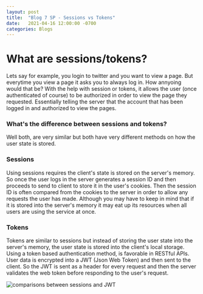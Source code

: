 ```yaml
---
layout: post
title:  "Blog 7 SP - Sessions vs Tokens"
date:   2021-04-16 12:00:00 -0700
categories: Blogs
---
```

# What are sessions/tokens?
Lets say for example, you login to twitter and you want to view a page. But everytime you view a page it asks you to always log in. How annyoing would that be? With the help with session or tokens, it allows the user (once authenticated of course) to be authorized in order to view the page they requested. Essentially telling the server that the account that has been logged in and authorized to view the pages.

### What's the difference between sessions and tokens?
Well both, are very similar but both have very different methods on how the user state is stored.

### Sessions
Using sessions requires the client's state is stored on the server's memory. So once the user logs in the server generates a session ID and then proceeds to send to client to store it in the user's cookies. Then the session ID is often compared from the cookies to the server in order to allow any requests the user has made. Although you may have to keep in mind that if it is stored into the server's memory it may eat up its resources when all users are using the service at once.

### Tokens
Tokens are similar to sessions but instead of storing the user state into the server's memory, the user state is stored into the client's local storage. Using a token based authentication method, is favorable in RESTful APIs. User data is encrypted into a JWT (Json Web Token) and then sent to the client. So the JWT is sent as a header for every request and then the server validates the web token before responding to the user's request.

![comparisons between sessions and JWT](/cit480-blog/assets/blog-7-sp-comp.png)